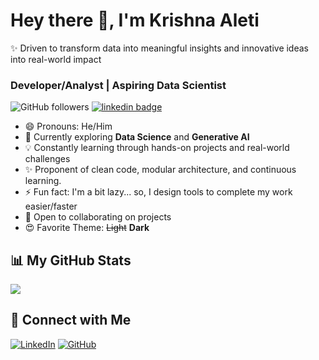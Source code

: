 # Hey there 👋, I'm Krishna Aleti
✨ Driven to transform data into meaningful insights and innovative ideas into real-world impact

<!--
**KrsnaAleti/KrsnaAleti** is a ✨ _special_ ✨ repository because its `README.md` (this file) appears on your GitHub profile.

![KrsnaAleti](src/1398418.png)
-->
### Developer/Analyst | Aspiring Data Scientist


![GitHub followers](https://img.shields.io/github/followers/KrsnaAleti?color=9cf&style=for-the-badge)
[![linkedin badge](https://img.shields.io/badge/Krishna-Connect-9cf?style=for-the-badge&logo=linkedin)](https://www.linkedin.com/in/krishna-aleti/)
<!--![GitHub Repo stars](https://img.shields.io/github/stars/krsnaaleti/Advance-Image-Downloader?color=9cf&style=for-the-badge)-->



* 😄 Pronouns: He/Him
* 🔭 Currently exploring **Data Science** and **Generative AI** 
* 💡 Constantly learning through hands-on projects and real-world challenges  
* ✨ Proponent of clean code, modular architecture, and continuous learning.
* ⚡ Fun fact: I'm a bit lazy... so, I design tools to complete my work easier/faster
* 🤝 Open to collaborating on projects
* 😍 Favorite Theme: <del>Light</del> <b>Dark</b>



 <!--
### Skills
<p align="left">
<a href="https://www.python.org/" target="_blank" rel="noreferrer"><img src="https://raw.githubusercontent.com/danielcranney/readme-generator/main/public/icons/skills/python-colored.svg" width="36" height="36" alt="Python" /></a>
 <a href="https://www.mysql.com/" target="_blank" rel="noreferrer"><img src="https://raw.githubusercontent.com/danielcranney/readme-generator/main/public/icons/skills/mysql-colored.svg" width="36" height="36" alt="MySQL" /></a>
<a href="https://www.mongodb.com/" target="_blank" rel="noreferrer"><img src="https://raw.githubusercontent.com/danielcranney/readme-generator/main/public/icons/skills/mongodb-colored.svg" width="36" height="36" alt="MongoDB" /></a>
<a href="https://cassandra.apache.org/" target="_blank" rel="noreferrer"> <img src="https://www.vectorlogo.zone/logos/apache_cassandra/apache_cassandra-icon.svg" alt="cassandra" width="40" height="40"/>
<a href="https://www.postgresql.org/" target="_blank" rel="noreferrer"><img src="https://raw.githubusercontent.com/danielcranney/readme-generator/main/public/icons/skills/postgresql-colored.svg" width="36" height="36" alt="PostgreSQL" /></a>
<a href="https://www.postman.com/" target="_blank" rel="noreferrer"><img src="https://user-images.githubusercontent.com/79400175/164402720-dd9734f7-9b7a-41e8-b84f-ae403c4288b7.jpg" width="36" height="36" alt="Postman" /></a>
<a href="https://flask.palletsprojects.com/en/2.0.x/" target="_blank" rel="noreferrer"><img src="https://raw.githubusercontent.com/danielcranney/readme-generator/main/public/icons/skills/flask-colored.svg" width="36" height="36" alt="Flask" /></a>
<a href="https://www.djangoproject.com/" target="_blank" rel="noreferrer"><img src="https://raw.githubusercontent.com/danielcranney/readme-generator/main/public/icons/skills/django-colored.svg" width="36" height="36" alt="Django" /></a>
 <a href="https://www.heroku.com/" target="_blank" rel="noreferrer"><img src="https://raw.githubusercontent.com/danielcranney/readme-generator/main/public/icons/skills/heroku-colored.svg" width="36" height="36" alt="Heroku" /></a>
</p>


<a href="https://www.github.com/krsnaaleti" target="_blank" rel="noreferrer"><img
src="https://img.shields.io/github/followers/krsnaaleti?logo=github&style=for-the-badge&color=14b8a6&labelColor=000000" /></a>

 
### Socials

<p align="left"> <a href="https://www.github.com/krsnaaleti" target="_blank" rel="noreferrer"><img src="https://raw.githubusercontent.com/danielcranney/readme-generator/main/public/icons/socials/github.svg" width="32" height="32" /></a> <a href="https://www.linkedin.com/in/krishaleti" target="_blank" rel="noreferrer"><img src="https://raw.githubusercontent.com/danielcranney/readme-generator/main/public/icons/socials/linkedin.svg" width="32" height="32" /></a></p>
-->
 
## 📊 My GitHub Stats
<!---
<a href="http://www.github.com/krsnaaleti"><img src="https://github-readme-stats.vercel.app/api?username=krsnaaleti&show_icons=true&hide=&count_private=true&title_color=6366f1&text_color=ffffff&icon_color=14b8a6&bg_color=000000&hide_border=true&show_icons=true" alt="krishaleti's GitHub stats" /></a>
-->
<a href="http://www.github.com/krsnaaleti"><img src="https://github-readme-streak-stats.herokuapp.com/?user=krsnaaleti&stroke=ffffff&background=000000&ring=6366f1&fire=6366f1&currStreakNum=ffffff&currStreakLabel=6366f1&sideNums=ffffff&sideLabels=ffffff&dates=ffffff&hide_border=true" /></a>

 <!--
<a href="https://github.com/krsnaaleti" align="left"><img src="https://github-readme-stats.vercel.app/api/top-langs/?username=krsnaaleti&langs_count=10&title_color=6366f1&text_color=ffffff&icon_color=14b8a6&bg_color=000000&hide_border=true&locale=en&custom_title=Top%20%Languages" alt="Top Languages" /></a>
* [Resume](https://github.com/KrsnaAleti/KrsnaAleti/files/12364383/Krishna_resume.pdf)
-->
## 🔗 Connect with Me

[![LinkedIn](https://img.shields.io/badge/LinkedIn-111111?style=for-the-badge&logo=linkedin&logoColor=0A66C2)](https://www.linkedin.com/in/krishna-aleti/)
[![GitHub](https://img.shields.io/badge/GitHub-111111?style=for-the-badge&logo=github&logoColor=white)](https://github.com/KrsnaAleti)



<!--
# Hi there, I'm Sreekala (Sree) 👋  

🌟 Passionate about turning data into insight and ideas into impact.

---

## 🚀 About Me

- 🔭 Currently exploring **Data Science**, **Generative AI**, and **Python Development**  
- 🧾 Built a **Finance Tracker CLI app** and a **Pantry Tracker CLI app** for real-world automation  
- 📊 Background in **Project Management** — organizing, planning, and delivering results  
- 🎓 Enrolled in the **Ultimate Data Science & GenAI Bootcamp** by Krish Naik Academy  
- 💡 Constantly learning through hands-on projects and real-world challenges  
- ✨ Advocate for clean code, modular design, and lifelong learning

---

## 🛠️ Tech Stack & Tools

![Python](https://img.shields.io/badge/Python-111111?style=for-the-badge&logo=python&logoColor=yellow)
![Pandas](https://img.shields.io/badge/Pandas-111111?style=for-the-badge&logo=pandas&logoColor=white)
![NumPy](https://img.shields.io/badge/NumPy-111111?style=for-the-badge&logo=numpy&logoColor=white)
![Matplotlib](https://img.shields.io/badge/Matplotlib-111111?style=for-the-badge&logo=matplotlib&logoColor=white)
![Git](https://img.shields.io/badge/Git-111111?style=for-the-badge&logo=git&logoColor=white)
![VS Code](https://img.shields.io/badge/VSCode-111111?style=for-the-badge&logo=visualstudiocode&logoColor=white)

---

## 🧰 Projects

🔹 **[Finance Tracker CLI App](https://github.com/SreeMenon27/FinanceTracker)**  
A command-line tool to manage personal income and expenses with organized data stored in JSON.

> 💡 Key Features:
> - Transaction logging with timestamps  
> - JSON file operations  
> - Modular structure with category and type-based views  
> - Simple CLI-based navigation

🔹 **[Pantry Tracker CLI App](https://github.com/SreeMenon27/PantryTracker)**  
A Python-based CLI application to manage kitchen inventory—add, view, delete items with category/unit types.

> 💡 Key Features:
> - Input validation and error handling  
> - Item tracking by name, category, quantity, and date  
> - JSON-based persistent storage  
> - Modular code with clean UI formatting

---

## 🔗 Connect with Me

[![LinkedIn](https://img.shields.io/badge/LinkedIn-111111?style=for-the-badge&logo=linkedin&logoColor=0A66C2)](https://www.linkedin.com/in/sreekala-menon/)
[![GitHub](https://img.shields.io/badge/GitHub-111111?style=for-the-badge&logo=github&logoColor=white)](https://github.com/SreeMenon27)

---

_📬 Let’s learn and build together. Data + Code = 🚀_
-->
